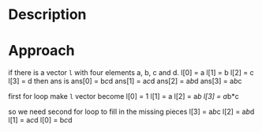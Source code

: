 # Description
# Approach

if there is a vector `l` with four elements a, b, c and d.
l[0] = a
l[1] = b
l[2] = c
l[3] = d
then ans is
ans[0] = b*c*d
ans[1] = a*c*d
ans[2] = a*b*d
ans[3] = a*b*c

first for loop make `l` vector become
l[0] = 1
l[1] = a
l[2] = a*b
l[3] = a*b*c

so we need second for loop to fill in the missing pieces
l[3] = a*b*c
l[2] = a*b*d
l[1] = a*c*d
l[0] = b*c*d
